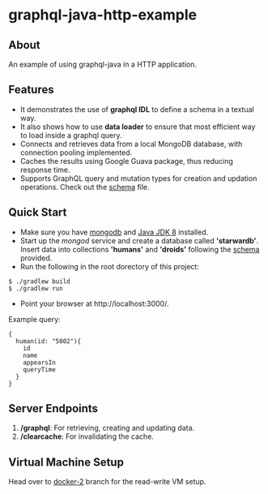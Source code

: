 # graphql-java-http-example

## About
An example of using graphql-java in a HTTP application.

## Features
* It demonstrates the use of **graphql IDL** to define a schema in a textual way.
* It also shows how to use **data loader** to ensure that most efficient way to load
inside a graphql query.
* Connects and retrieves data from a local MongoDB database, with connection pooling implemented.
* Caches the results using Google Guava package, thus reducing response time.
* Supports GraphQL query and mutation types for creation and updation operations. Check out the [schema](https://github.com/under-control-software/graphql-java-http-example/blob/master/src/main/resources/starWarsSchemaAnnotated.graphqls) file.

## Quick Start

* Make sure you have [mongodb](https://www.mongodb.com/docs/manual/installation/) and [Java JDK 8](https://www.oracle.com/java/technologies/downloads/#:~:text=Java%20SE%20subscribers%20have%20more%20choices) installed.
* Start up the *mongod* service and create a database called **'starwardb'**. Insert data into collections **'humans'** and **'droids'** following the [schema](https://github.com/under-control-software/graphql-java-http-example/blob/master/src/main/resources/starWarsSchemaAnnotated.graphqls) provided.
* Run the following in the root dorectory of this project:
```
$ ./gradlew build
$ ./gradlew run
```
* Point your browser at http://localhost:3000/.
    
Example query:
```
{
  human(id: "5002"){
    id
    name
    appearsIn
    queryTime
  }
}
```

## Server Endpoints
1. **/graphql**: For retrieving, creating and updating data.
2. **/clearcache**: For invalidating the cache.

## Virtual Machine Setup
Head over to [docker-2](https://github.com/under-control-software/graphql-java-http-example/tree/docker-2) branch for the read-write VM setup.

